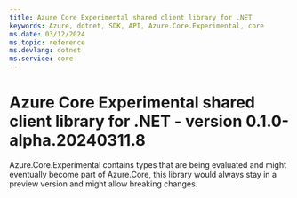 ```yaml
---
title: Azure Core Experimental shared client library for .NET
keywords: Azure, dotnet, SDK, API, Azure.Core.Experimental, core
ms.date: 03/12/2024
ms.topic: reference
ms.devlang: dotnet
ms.service: core
---
```

# Azure Core Experimental shared client library for .NET - version 0.1.0-alpha.20240311.8 


Azure.Core.Experimental contains types that are being evaluated and might eventually become part of Azure.Core, this library would always stay in a preview version and might allow breaking changes.

